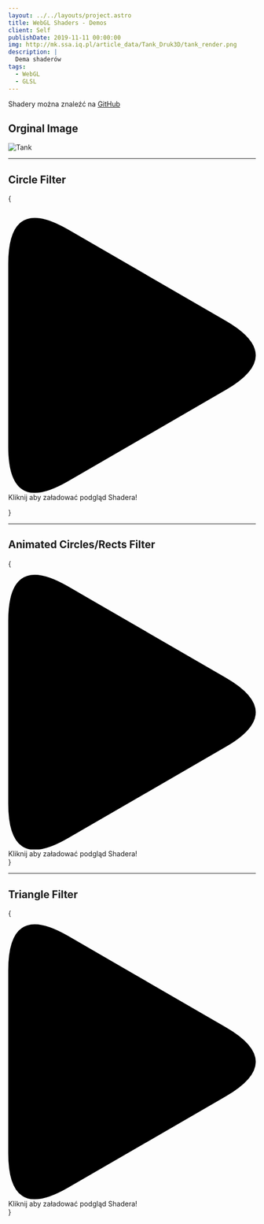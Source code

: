 ```yaml
---
layout: ../../layouts/project.astro
title: WebGL Shaders - Demos
client: Self
publishDate: 2019-11-11 00:00:00
img: http://mk.ssa.iq.pl/article_data/Tank_Druk3D/tank_render.png
description: |
  Dema shaderów
tags:
  - WebGL
  - GLSL
---
```


Shadery można znaleźć na [GitHub](https://kifner-mateusz.github.io/webgl-shaders/)

## Orginal Image

![Tank](http://mk.ssa.iq.pl/article_data/Tank_Druk3D/tank_render.png)

<hr/>

## Circle Filter

{<div class="play_iframe" data-src="https://kifner-mateusz.github.io/webgl-shaders/003 Circles/index.html" data-img="http://mk.ssa.iq.pl/article_data/Tank_Druk3D/tank_render.png" data-message="Kliknij aby załadować podgląd Shadera!" style="background-image: url(&quot;http://mk.ssa.iq.pl/article_data/Tank_Druk3D/tank_render.png&quot;);">  
<svg xmlns:svg="http://www.w3.org/2000/svg" xmlns="http://www.w3.org/2000/svg" viewBox="0 0 71.942253 79.738464" version="1.1" class="svg_triangle"><path d="m 0,66.405133 v -53.0718 Q 0,-6.6666666 17.3205,3.3333333 L 63.282,29.869233 q 17.3205,10 0,20 l -45.9615,26.5359 Q 0,86.405133 0,66.405133" class="svg_triangle_path"></path>
</svg>
<span>Kliknij aby załadować podgląd Shadera!</span>

</div>}

<hr/>

## Animated Circles/Rects Filter

{

  <div class="play_iframe" data-src="https://kifner-mateusz.github.io/webgl-shaders/004 Circles Varing/index.html" data-img="http://mk.ssa.iq.pl/article_data/Tank_Druk3D/tank_render.png" data-message="Kliknij aby załadować podgląd Shadera!" style="background-image: url(&quot;http://mk.ssa.iq.pl/article_data/Tank_Druk3D/tank_render.png&quot;);">     
<svg xmlns:svg="http://www.w3.org/2000/svg" xmlns="http://www.w3.org/2000/svg" viewBox="0 0 71.942253 79.738464" version="1.1" class="svg_triangle"><path d="m 0,66.405133 v -53.0718 Q 0,-6.6666666 17.3205,3.3333333 L 63.282,29.869233 q 17.3205,10 0,20 l -45.9615,26.5359 Q 0,86.405133 0,66.405133" class="svg_triangle_path"></path></svg>
<span>Kliknij aby załadować podgląd Shadera!</span></div>
}

<hr/>

## Triangle Filter

{

  <div class="play_iframe" data-src="https://kifner-mateusz.github.io/webgl-shaders/005 Triangles/index.html" data-img="http://mk.ssa.iq.pl/article_data/Tank_Druk3D/tank_render.png" data-message="Kliknij aby załadować podgląd Shadera!" style="background-image: url(&quot;http://mk.ssa.iq.pl/article_data/Tank_Druk3D/tank_render.png&quot;);">     
<svg xmlns:svg="http://www.w3.org/2000/svg" xmlns="http://www.w3.org/2000/svg" viewBox="0 0 71.942253 79.738464" version="1.1" class="svg_triangle"><path d="m 0,66.405133 v -53.0718 Q 0,-6.6666666 17.3205,3.3333333 L 63.282,29.869233 q 17.3205,10 0,20 l -45.9615,26.5359 Q 0,86.405133 0,66.405133" class="svg_triangle_path"></path></svg>
<span>Kliknij aby załadować podgląd Shadera!</span></div>
}
